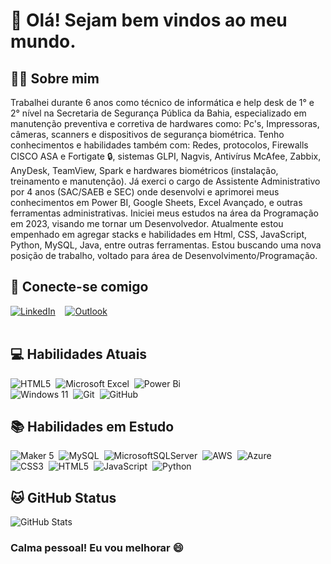 # :cactus: Olá! Sejam bem vindos ao meu mundo.

## :technologist: Sobre mim

Trabalhei durante 6 anos como técnico de informática e help desk de 1° e 2° nível na Secretaria de Segurança Pública da Bahia, especializado em manutenção preventiva e corretiva de hardwares como: Pc's, Impressoras, câmeras, scanners e dispositivos de segurança biométrica. Tenho conhecimentos e habilidades também com: Redes, protocolos, Firewalls CISCO ASA e Fortigate 🔒, sistemas GLPI, Nagvis, Antivírus McAfee, Zabbix, AnyDesk, TeamView, Spark e hardwares biométricos (instalação, treinamento e manutenção).
Já exerci o cargo de Assistente Administrativo por 4 anos (SAC/SAEB e SEC) onde desenvolvi e aprimorei meus conhecimentos em Power BI, Google Sheets, Excel Avançado, e outras ferramentas administrativas. Iniciei meus estudos na área da Programação em 2023, visando me tornar um Desenvolvedor. Atualmente estou empenhado em agregar stacks e habilidades em Html, CSS, JavaScript, Python, MySQL, Java, entre outras ferramentas. Estou buscando uma nova posição de trabalho, voltado para área de Desenvolvimento/Programação.


## :link: Conecte-se comigo 

[![LinkedIn](https://img.shields.io/badge/LinkedIn-000?style=social&logo=linkedin&logoColor=0E47A8)](https://www.linkedin.com/in/jaime-moreira-a6a69a266/)&nbsp;&nbsp;&nbsp;&nbsp;[![Outlook](https://img.shields.io/badge/Microsoft_Outlook-0078D4?style=social&logo=microsoft-outlook&logoColor=0E47A8)](mailto:jaime.moreira1995@outlook.com)
<br>
<br>

## :computer: Habilidades Atuais

![HTML5](https://img.shields.io/badge/html5-%23E34F26.svg?style=for-the-badge&logo=html5&logoColor=white)&nbsp;&nbsp;![Microsoft Excel](https://img.shields.io/badge/Microsoft_Excel-217346?style=for-the-badge&logo=microsoft-excel&logoColor=white)&nbsp;&nbsp;![Power Bi](https://img.shields.io/badge/power_bi-F2C811?style=for-the-badge&logo=powerbi&logoColor=black)<br>![Windows 11](https://img.shields.io/badge/Windows%2011-%230079d5.svg?style=for-the-badge&logo=Windows%2011&logoColor=white)&nbsp;&nbsp;![Git](https://img.shields.io/badge/git-%23F05033.svg?style=for-the-badge&logo=git&logoColor=white)&nbsp;&nbsp;![GitHub](https://img.shields.io/badge/github-%23121011.svg?style=for-the-badge&logo=github&logoColor=white)

## :books: Habilidades em Estudo
<img alt="Maker 5" src="https://img.shields.io/badge/-maker_5-2C6CAF?&logoColor=white&style=for-the-badge"/>&nbsp;
![MySQL](https://img.shields.io/badge/mysql-%2300f.svg?style=for-the-badge&logo=mysql&logoColor=white)&nbsp;&nbsp;![MicrosoftSQLServer](https://img.shields.io/badge/Microsoft%20SQL%20Server-CC2927?style=for-the-badge&logo=microsoft%20sql%20server&logoColor=white)&nbsp;&nbsp;![AWS](https://img.shields.io/badge/AWS-%23FF9900.svg?style=for-the-badge&logo=amazon-aws&logoColor=white)&nbsp;&nbsp;![Azure](https://img.shields.io/badge/azure-%230072C6.svg?style=for-the-badge&logo=microsoftazure&logoColor=white)<br>![CSS3](https://img.shields.io/badge/css3-%231572B6.svg?style=for-the-badge&logo=css3&logoColor=white)&nbsp;&nbsp;![HTML5](https://img.shields.io/badge/html5-%23E34F26.svg?style=for-the-badge&logo=html5&logoColor=white)&nbsp;&nbsp;![JavaScript](https://img.shields.io/badge/javascript-%23323330.svg?style=for-the-badge&logo=javascript&logoColor=%23F7DF1E)&nbsp;&nbsp;![Python](https://img.shields.io/badge/python-3670A0?style=for-the-badge&logo=python&logoColor=ffdd54)

## :cat:  GitHub Status 

![GitHub Stats](https://github-readme-stats.vercel.app/api?username=JaimeMoreira&theme=transparent&bg_color=000&border_color=3A3DC&show_icons=true&icon_color=3A3DC&title_color=E94D5F&text_color=FFF)

### Calma pessoal! Eu vou melhorar :smile:

<!---
JaimeMoreira/JaimeMoreira is a ✨ special ✨ repository because its `README.md` (this file) appears on your GitHub profile.
You can click the Preview link to take a look at your changes.
--->
